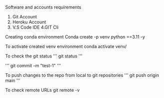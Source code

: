 

Software and accounts requirements
1. Git Account
2. Heroku Account
3. V.S Code IDE
4.GIT Cli

Creating conda environment
Conda create -p venv python ==3.11 -y

To activate created venv environment
conda activate venv/

To check the git status
'''
git status
'''




'''
git commit -m "test-1"
'''

To push changes to the repo from local to git repositories
'''
git push origin main
'''

To check remote URLs
git remote -v
